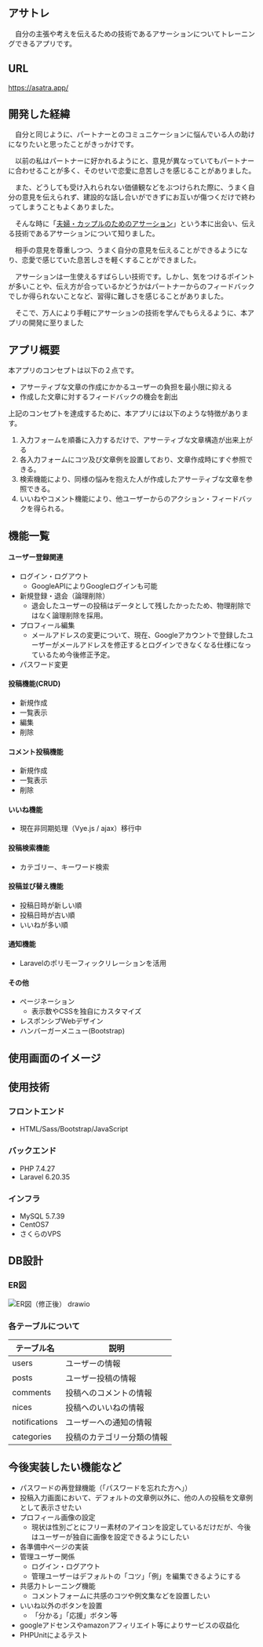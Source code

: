 ## アサトレ
　自分の主張や考えを伝えるための技術であるアサーションについてトレーニングできるアプリです。


## URL
https://asatra.app/


## 開発した経緯
　自分と同じように、パートナーとのコミュニケーションに悩んでいる人の助けになりたいと思ったことがきっかけです。

　以前の私はパートナーに好かれるようにと、意見が異なっていてもパートナーに合わせることが多く、そのせいで恋愛に息苦しさを感じることがありました。

　また、どうしても受け入れられない価値観などをぶつけられた際に、うまく自分の意見を伝えられず、建設的な話し合いができずにお互いが傷つくだけで終わってしまうこともよくありました。

　そんな時に「[夫婦・カップルのためのアサーション](https://www.amazon.co.jp/%E5%A4%AB%E5%A9%A6%E3%83%BB%E3%82%AB%E3%83%83%E3%83%97%E3%83%AB%E3%81%AE%E3%81%9F%E3%82%81%E3%81%AE%E3%82%A2%E3%82%B5%E3%83%BC%E3%82%B7%E3%83%A7%E3%83%B3-%E9%87%8E%E6%9C%AB%E6%AD%A6%E7%BE%A9-ebook/dp/B08FCDW7M8/ref=sr_1_1?__mk_ja_JP=%E3%82%AB%E3%82%BF%E3%82%AB%E3%83%8A&crid=HDKURG9113TQ&keywords=%E3%82%A2%E3%82%B5%E3%83%BC%E3%82%B7%E3%83%A7%E3%83%B3&qid=1656038633&sprefix=%E3%82%A2%E3%82%B5%E3%83%BC%E3%82%B7%E3%83%A7%E3%83%B3%2Caps%2C287&sr=8-1)」という本に出会い、伝える技術であるアサーションについて知りました。

　相手の意見を尊重しつつ、うまく自分の意見を伝えることができるようになり、恋愛で感じていた息苦しさを軽くすることができました。

　アサーションは一生使えるすばらしい技術です。しかし、気をつけるポイントが多いことや、伝え方が合っているかどうかはパートナーからのフィードバックでしか得られないことなど、習得に難しさを感じることがありました。

　そこで、万人により手軽にアサーションの技術を学んでもらえるように、本アプリの開発に至りました


## アプリ概要

本アプリのコンセプトは以下の２点です。
- アサーティブな文章の作成にかかるユーザーの負担を最小限に抑える
- 作成した文章に対するフィードバックの機会を創出

上記のコンセプトを達成するために、本アプリには以下のような特徴があります。
1. 入力フォームを順番に入力するだけで、アサーティブな文章構造が出来上がる
2. 各入力フォームにコツ及び文章例を設置しており、文章作成時にすぐ参照できる。
3. 検索機能により、同様の悩みを抱えた人が作成したアサーティブな文章を参照できる。
4. いいねやコメント機能により、他ユーザーからのアクション・フィードバックを得られる。


## 機能一覧

#### ユーザー登録関連
- ログイン・ログアウト
  - GoogleAPIによりGoogleログインも可能
- 新規登録・退会（論理削除）
  - 退会したユーザーの投稿はデータとして残したかったため、物理削除ではなく論理削除を採用。
- プロフィール編集
  - メールアドレスの変更について、現在、Googleアカウントで登録したユーザーがメールアドレスを修正するとログインできなくなる仕様になっているため今後修正予定。
- パスワード変更

#### 投稿機能(CRUD)
- 新規作成
- 一覧表示
- 編集
- 削除

#### コメント投稿機能
- 新規作成
- 一覧表示
- 削除

#### いいね機能
- 現在非同期処理（Vye.js / ajax）移行中

#### 投稿検索機能
- カテゴリー、キーワード検索

#### 投稿並び替え機能
- 投稿日時が新しい順
- 投稿日時が古い順
- いいねが多い順

#### 通知機能
- Laravelのポリモーフィックリレーションを活用

#### その他
- ページネーション
  - 表示数やCSSを独自にカスタマイズ
- レスポンシブWebデザイン
- ハンバーガーメニュー(Bootstrap)


## 使用画面のイメージ


## 使用技術

### フロントエンド
- HTML/Sass/Bootstrap/JavaScript

### バックエンド
- PHP 7.4.27
- Laravel 6.20.35

### インフラ
- MySQL 5.7.39
- CentOS7
- さくらのVPS


## DB設計
### ER図
![ER図（修正後） drawio](https://user-images.githubusercontent.com/78774242/176316230-b5dec0cb-44cf-4edf-a822-3b62ee74106d.png)

### 各テーブルについて
| テーブル名 | 説明 |
| --- | --- |
| users | ユーザーの情報 |
| posts | ユーザー投稿の情報 |
| comments | 投稿へのコメントの情報 |
| nices | 投稿へのいいねの情報 |
| notifications | ユーザーへの通知の情報 |
| categories | 投稿のカテゴリー分類の情報 |

## 今後実装したい機能など
- パスワードの再登録機能（「パスワードを忘れた方へ」）
- 投稿入力画面において、デフォルトの文章例以外に、他の人の投稿を文章例として表示させたい
- プロフィール画像の設定
  - 現状は性別ごとにフリー素材のアイコンを設定しているだけだが、今後はユーザーが独自に画像を設定できるようにしたい
- 各準備中ページの実装
- 管理ユーザー関係
  - ログイン・ログアウト
  - 管理ユーザーはデフォルトの「コツ」「例」を編集できるようにする
- 共感力トレーニング機能
  - コメントフォームに共感のコツや例文集などを設置したい
- いいね以外のボタンを設置
  - 「分かる」「応援」ボタン等
- googleアドセンスやamazonアフィリエイト等によりサービスの収益化
- PHPUnitによるテスト
